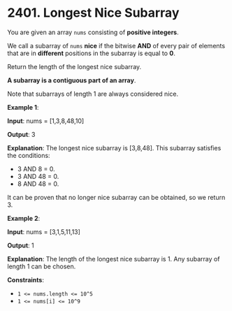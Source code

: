 
# 2401. Longest Nice Subarray

You are given an array `nums` consisting of **positive integers**.

We call a subarray of `nums` **nice** if the bitwise **AND** of every pair of elements that are in **different** positions in the subarray is equal to **0**.

Return the length of the longest nice subarray.

**A subarray is a contiguous part of an array**.

Note that subarrays of length 1 are always considered nice.

**Example 1**:

**Input**: nums = [1,3,8,48,10]

**Output**: 3

**Explanation**: The longest nice subarray is [3,8,48]. This subarray satisfies the conditions:

- 3 AND 8 = 0.
- 3 AND 48 = 0.
- 8 AND 48 = 0.

It can be proven that no longer nice subarray can be obtained, so we return 3.

**Example 2**:

**Input**: nums = [3,1,5,11,13]

**Output**: 1

**Explanation**: The length of the longest nice subarray is 1. Any subarray of length 1 can be chosen.

**Constraints**:

- `1 <= nums.length <= 10^5`
- `1 <= nums[i] <= 10^9`
